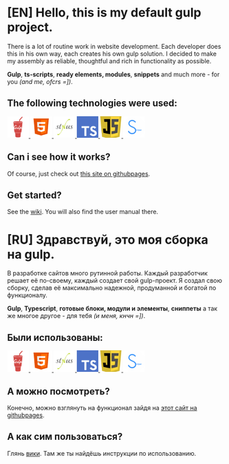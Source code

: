 # **[EN]** Hello, this is my default gulp project.
<!-- Ctrl + Shift + V => live view this file in VS Code -->

There is a lot of routine work in website development. Each developer does this in his own way, each creates his own gulp solution.
I decided to make my assembly as reliable, thoughtful and rich in functionality as possible.

**Gulp**, **ts-scripts**, **ready elements, modules**, **snippets** and much more - for you *(and me, ofcrs =])*.

## The following technologies were used:

<a href='//gulpjs.com/'>
<img src="readmeFiles/readme/gulp.png" width=50px alt='gulp' />
</a>
<a href='//developer.mozilla.org/en-US/docs/Learn/Getting_started_with_the_web/HTML_basics'>
<img src="readmeFiles/readme/html5.png" width=50px alt='html5' />
</a>
<a href='//stylus-lang.com/'>
<img src="readmeFiles/readme/stylus.png" width=50px alt='stylus' />
</a>
<a href='//typescriptlang.org/'>
<img src="readmeFiles/readme/ts.png" width=50px  alt='typescript'/>
</a>
<a href='//developer.mozilla.org/en-US/docs/Web/JavaScript'>
<img src="readmeFiles/readme/js.png" width=50px  alt='javascript'/>
</a>
<a href='//swiperjs.com/'><img src="readmeFiles/readme/swiper.png" width=50px alt='swiper' />
</a>

<br>

## Can i see how it works?
Of course, just check out [this site on githubpages].

## Get started? 
See the [wiki].
You will also find the user manual there.

# **[RU]** Здравствуй, это моя сборка на gulp.
<!-- Ctrl + Shift + V => live view this file in VS Code -->
В разработке сайтов много рутинной работы. Каждый разработчик решает её по-своему, каждый создает свой gulp-проект.
Я создал свою сборку, сделав её максимально надежной, продуманной и богатой по функционалу.

**Gulp**, **Typescript**, **готовые блоки, модули и элементы**, **сниппеты** а так же многое другое - для тебя *(и меня, кнчн =])*.

## Были использованы:

<a href='//gulpjs.com/'>
<img src="readmeFiles/readme/gulp.png" width=50px alt='gulp' />
</a>
<a href='//developer.mozilla.org/en-US/docs/Learn/Getting_started_with_the_web/HTML_basics'>
<img src="readmeFiles/readme/html5.png" width=50px alt='html5' />
</a>
<a href='//stylus-lang.com/'>
<img src="readmeFiles/readme/stylus.png" width=50px alt='stylus' />
</a>
<a href='//typescriptlang.org/'>
<img src="readmeFiles/readme/ts.png" width=50px  alt='typescript'/>
</a>
<a href='//developer.mozilla.org/en-US/docs/Web/JavaScript'>
<img src="readmeFiles/readme/js.png" width=50px  alt='javascript'/>
</a>
<a href='//swiperjs.com/'><img src="readmeFiles/readme/swiper.png" width=50px alt='swiper' />
</a>

<br>

## А можно посмотреть?
Конечно, можно взглянуть на функционал зайдя на [этот сайт на githubpages].

## А как сим пользоваться? 
Глянь [вики].
Там же ты найдёшь инструкции по использованию.


[this site on githubpages]: https://ulyanov-programmer.github.io/Default_Project/Default_Project
[этот сайт на githubpages]: https://ulyanov-programmer.github.io/Default_Project/Default_Project
[wiki]: https://github.com/Ulyanov-programmer/Default_Project/wiki
[вики]: https://github.com/Ulyanov-programmer/Default_Project/wiki